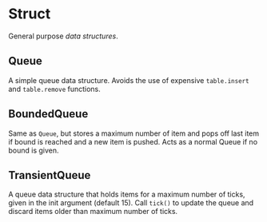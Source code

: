 # Struct
General purpose *data structures*.

## Queue
A simple queue data structure. Avoids the use of expensive `table.insert` and `table.remove` functions.

## BoundedQueue
Same as `Queue`, but stores a maximum number of item and pops off last item if bound is reached and a new item is pushed. 
Acts as a normal Queue if no bound is given. 

## TransientQueue
A queue data structure that holds items for a maximum number of ticks, given in the init argument (default 15).
Call `tick()` to update the queue and discard items older than maximum number of ticks.